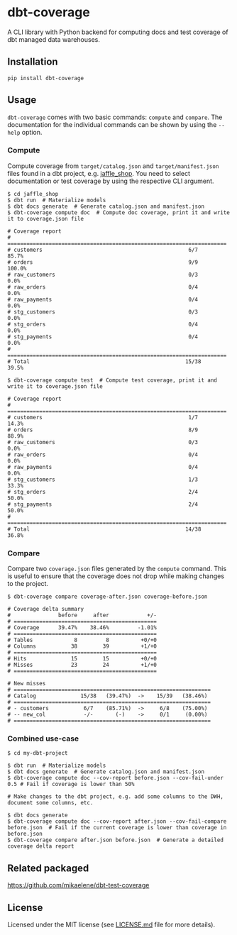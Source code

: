 # dbt-coverage

A CLI library with Python backend for computing docs and test coverage of dbt
managed data warehouses.

## Installation

```
pip install dbt-coverage
```

## Usage

`dbt-coverage` comes with two basic commands: `compute` and `compare`. The
documentation for the individual commands can be shown by using the `--help`
option.

### Compute

Compute coverage from `target/catalog.json` and `target/manifest.json` files
found in a dbt project, e.g.
[jaffle_shop](https://github.com/dbt-labs/jaffle_shop). You need to select
documentation or test coverage by using the respective CLI argument.

```
$ cd jaffle_shop
$ dbt run  # Materialize models
$ dbt docs generate  # Generate catalog.json and manifest.json
$ dbt-coverage compute doc  # Compute doc coverage, print it and write it to coverage.json file

# Coverage report
# =====================================================================
# customers                                              6/7      85.7%
# orders                                                 9/9     100.0%
# raw_customers                                          0/3       0.0%
# raw_orders                                             0/4       0.0%
# raw_payments                                           0/4       0.0%
# stg_customers                                          0/3       0.0%
# stg_orders                                             0/4       0.0%
# stg_payments                                           0/4       0.0%
# =====================================================================
# Total                                                 15/38     39.5%

$ dbt-coverage compute test  # Compute test coverage, print it and write it to coverage.json file

# Coverage report
# =====================================================================
# customers                                              1/7      14.3%
# orders                                                 8/9      88.9%
# raw_customers                                          0/3       0.0%
# raw_orders                                             0/4       0.0%
# raw_payments                                           0/4       0.0%
# stg_customers                                          1/3      33.3%
# stg_orders                                             2/4      50.0%
# stg_payments                                           2/4      50.0%
# =====================================================================
# Total                                                 14/38     36.8%
```

### Compare

Compare two `coverage.json` files generated by the `compute` command. This is
useful to ensure that the coverage does not drop while making changes to the
project.

```
$ dbt-coverage compare coverage-after.json coverage-before.json

# Coverage delta summary
#               before     after            +/-
# =============================================
# Coverage      39.47%    38.46%         -1.01%
# =============================================
# Tables             8         8          +0/+0
# Columns           38        39          +1/+0
# =============================================
# Hits              15        15          +0/+0
# Misses            23        24          +1/+0
# =============================================

# New misses
# ==============================================================
# Catalog              15/38   (39.47%)  ->    15/39   (38.46%) 
# ==============================================================
# - customers           6/7    (85.71%)  ->     6/8    (75.00%) 
# -- new_col            -/-       (-)    ->     0/1     (0.00%) 
# ==============================================================
```

### Combined use-case

```
$ cd my-dbt-project

$ dbt run  # Materialize models
$ dbt docs generate  # Generate catalog.json and manifest.json
$ dbt-coverage compute doc --cov-report before.json --cov-fail-under 0.5 # Fail if coverage is lower than 50%

# Make changes to the dbt project, e.g. add some columns to the DWH, document some columns, etc.

$ dbt docs generate
$ dbt-coverage compute doc --cov-report after.json --cov-fail-compare before.json  # Fail if the current coverage is lower than coverage in before.json
$ dbt-coverage compare after.json before.json  # Generate a detailed coverage delta report
```

## Related packaged

https://github.com/mikaelene/dbt-test-coverage

## License

Licensed under the MIT license (see [LICENSE.md](LICENSE.md) file for more
details).